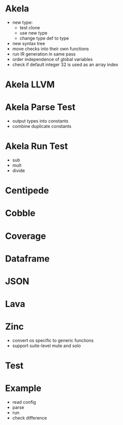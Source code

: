 # Akela
* new type:
  * test clone
  * use new type
  * change type def to type
* new syntax tree
* move checks into their own functions
* run IR generation in same pass
* order independence of global variables
* check if default integer 32 is used as an array index

# Akela LLVM

# Akela Parse Test
* output types into constants
* combine duplicate constants

# Akela Run Test
* sub
* mult
* divide

# Centipede

# Cobble

# Coverage

# Dataframe

# JSON

# Lava

# Zinc
* convert os specific to generic functions
* support suite-level mute and solo

# Test

# Example
* read config
* parse
* run
* check difference
